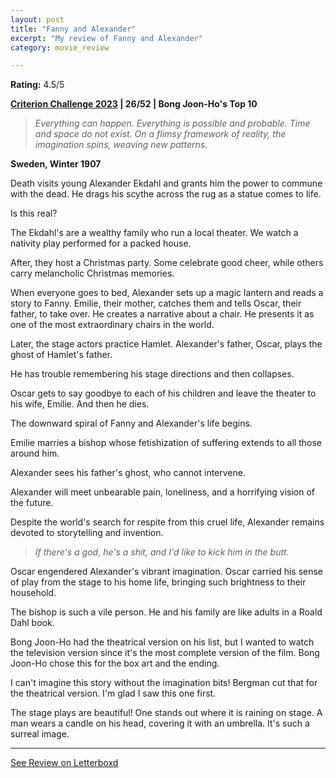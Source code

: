 ```yaml
---
layout: post
title: "Fanny and Alexander"
excerpt: "My review of Fanny and Alexander"
category: movie_review

---
```


**Rating:** 4.5/5

<b><a href="https://boxd.it/pXW6q/detail">Criterion Challenge 2023</a> | 26/52 | Bong Joon-Ho's Top 10</b>

<blockquote><i>Everything can happen. Everything is possible and probable. Time and space do not exist. On a flimsy framework of reality, the imagination spins, weaving new patterns.</i></blockquote>

<b>Sweden, Winter 1907</b>

Death visits young Alexander Ekdahl and grants him the power to commune with the dead. He drags his scythe across the rug as a statue comes to life.

Is this real?

The Ekdahl's are a wealthy family who run a local theater. We watch a nativity play performed for a packed house.

After, they host a Christmas party. Some celebrate good cheer, while others carry melancholic Christmas memories.

When everyone goes to bed, Alexander sets up a magic lantern and reads a story to Fanny. Emilie, their mother, catches them and tells Oscar, their father, to take over. He creates a narrative about a chair. He presents it as one of the most extraordinary chairs in the world.

Later, the stage actors practice Hamlet. Alexander's father, Oscar, plays the ghost of Hamlet's father.

He has trouble remembering his stage directions and then collapses.

Oscar gets to say goodbye to each of his children and leave the theater to his wife, Emilie. And then he dies.

The downward spiral of Fanny and Alexander's life begins.

Emilie marries a bishop whose fetishization of suffering extends to all those around him.

Alexander sees his father's ghost, who cannot intervene.

Alexander will meet unbearable pain, loneliness, and a horrifying vision of the future.

Despite the world's search for respite from this cruel life, Alexander remains devoted to storytelling and invention.

<blockquote><i>If there's a god, he's a shit, and I'd like to kick him in the butt.</i></blockquote>

Oscar engendered Alexander's vibrant imagination. Oscar carried his sense of play from the stage to his home life, bringing such brightness to their household.

The bishop is such a vile person. He and his family are like adults in a Roald Dahl book.

Bong Joon-Ho had the theatrical version on his list, but I wanted to watch the television version since it's the most complete version of the film. Bong Joon-Ho chose this for the box art and the ending.

I can't imagine this story without the imagination bits! Bergman cut that for the theatrical version. I'm glad I saw this one first.

The stage plays are beautiful! One stands out where it is raining on stage. A man wears a candle on his head, covering it with an umbrella. It's such a surreal image.

<hr>

[See Review on Letterboxd](https://boxd.it/5eCrqd)
